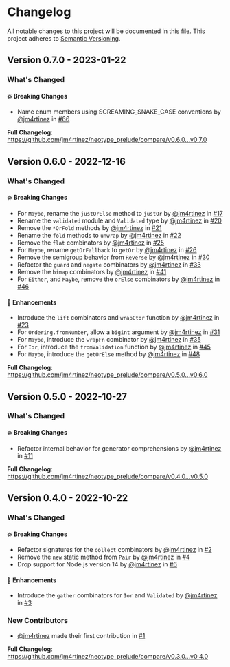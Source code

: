 # Changelog

All notable changes to this project will be documented in this file. This
project adheres to [Semantic Versioning](https://semver.org/spec/v2.0.0.html).

## Version 0.7.0 - 2023-01-22

### What's Changed

#### 💥 Breaking Changes

-   Name enum members using SCREAMING_SNAKE_CASE conventions by
    [@jm4rtinez](https://github.com/jm4rtinez) in
    [#66](https://github.com/jm4rtinez/neotype_prelude/pull/66)

**Full Changelog**:
https://github.com/jm4rtinez/neotype_prelude/compare/v0.6.0...v0.7.0

## Version 0.6.0 - 2022-12-16

### What's Changed

#### 💥 Breaking Changes

-   For `Maybe`, rename the `justOrElse` method to `justOr` by
    [@jm4rtinez](https://github.com/jm4rtinez) in
    [#17](https://github.com/jm4rtinez/neotype_prelude/pull/17)
-   Rename the `validated` module and `Validated` type by
    [@jm4rtinez](https://github.com/jm4rtinez) in
    [#20](https://github.com/jm4rtinez/neotype_prelude/pull/20)
-   Remove the `*OrFold` methods by [@jm4rtinez](https://github.com/jm4rtinez)
    in [#21](https://github.com/jm4rtinez/neotype_prelude/pull/21)
-   Rename the `fold` methods to `unwrap` by
    [@jm4rtinez](https://github.com/jm4rtinez) in
    [#22](https://github.com/jm4rtinez/neotype_prelude/pull/22)
-   Remove the `flat` combinators by [@jm4rtinez](https://github.com/jm4rtinez)
    in [#25](https://github.com/jm4rtinez/neotype_prelude/pull/25)
-   For `Maybe`, rename `getOrFallback` to `getOr` by
    [@jm4rtinez](https://github.com/jm4rtinez) in
    [#26](https://github.com/jm4rtinez/neotype_prelude/pull/26)
-   Remove the semigroup behavior from `Reverse` by
    [@jm4rtinez](https://github.com/jm4rtinez) in
    [#30](https://github.com/jm4rtinez/neotype_prelude/pull/30)
-   Refactor the `guard` and `negate` combinators by
    [@jm4rtinez](https://github.com/jm4rtinez) in
    [#33](https://github.com/jm4rtinez/neotype_prelude/pull/33)
-   Remove the `bimap` combinators by [@jm4rtinez](https://github.com/jm4rtinez)
    in [#41](https://github.com/jm4rtinez/neotype_prelude/pull/41)
-   For `Either`, and `Maybe`, remove the `orElse` combinators by
    [@jm4rtinez](https://github.com/jm4rtinez) in
    [#46](https://github.com/jm4rtinez/neotype_prelude/pull/46)

#### 🚀 Enhancements

-   Introduce the `lift` combinators and `wrapCtor` function by
    [@jm4rtinez](https://github.com/jm4rtinez) in
    [#23](https://github.com/jm4rtinez/neotype_prelude/pull/23)
-   For `Ordering.fromNumber`, allow a `bigint` argument by
    [@jm4rtinez](https://github.com/jm4rtinez) in
    [#31](https://github.com/jm4rtinez/neotype_prelude/pull/31)
-   For `Maybe`, introduce the `wrapFn` combinator by
    [@jm4rtinez](https://github.com/jm4rtinez) in
    [#35](https://github.com/jm4rtinez/neotype_prelude/pull/35)
-   For `Ior`, introduce the `fromValidation` function by
    [@jm4rtinez](https://github.com/jm4rtinez) in
    [#45](https://github.com/jm4rtinez/neotype_prelude/pull/45)
-   For `Maybe`, introduce the `getOrElse` method by
    [@jm4rtinez](https://github.com/jm4rtinez) in
    [#48](https://github.com/jm4rtinez/neotype_prelude/pull/48)

**Full Changelog**:
https://github.com/jm4rtinez/neotype_prelude/compare/v0.5.0...v0.6.0

## Version 0.5.0 - 2022-10-27

### What's Changed

#### 💥 Breaking Changes

-   Refactor internal behavior for generator comprehensions by
    [@jm4rtinez](https://github.com/jm4rtinez) in
    [#11](https://github.com/jm4rtinez/neotype_prelude/pull/11)

**Full Changelog**:
https://github.com/jm4rtinez/neotype_prelude/compare/v0.4.0...v0.5.0

## Version 0.4.0 - 2022-10-22

### What's Changed

#### 💥 Breaking Changes

-   Refactor signatures for the `collect` combinators by
    [@jm4rtinez](https://github.com/jm4rtinez) in
    [#2](https://github.com/jm4rtinez/neotype_prelude/pull/2)
-   Remove the `new` static method from `Pair` by
    [@jm4rtinez](https://github.com/jm4rtinez) in
    [#4](https://github.com/jm4rtinez/neotype_prelude/pull/4)
-   Drop support for Node.js version 14 by
    [@jm4rtinez](https://github.com/jm4rtinez) in
    [#6](https://github.com/jm4rtinez/neotype_prelude/pull/6)

#### 🚀 Enhancements

-   Introduce the `gather` combinators for `Ior` and `Validated` by
    [@jm4rtinez](https://github.com/jm4rtinez) in
    [#3](https://github.com/jm4rtinez/neotype_prelude/pull/3)

### New Contributors

-   [@jm4rtinez](https://github.com/jm4rtinez) made their first contribution in
    [#1](https://github.com/jm4rtinez/neotype_prelude/pull/1)

**Full Changelog**:
https://github.com/jm4rtinez/neotype_prelude/compare/v0.3.0...v0.4.0
